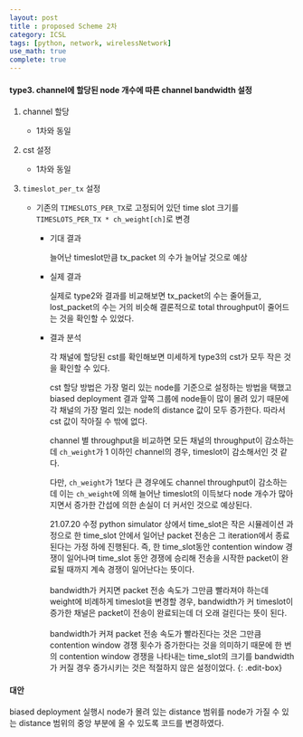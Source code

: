 ```yaml
---
layout: post
title : proposed Scheme 2차
category: ICSL
tags: [python, network, wirelessNetwork]
use_math: true
complete: true
---
```


#### type3. channel에 할당된 node 개수에 따른 channel bandwidth 설정

1. channel 할당
   * 1차와 동일
  
2. cst 설정
   * 1차와 동일

3. `timeslot_per_tx` 설정
   * 기존의 `TIMESLOTS_PER_TX`로 고정되어 있던 time slot 크기를 `TIMESLOTS_PER_TX * ch_weight[ch]`로 변경
        + 기대 결과

            늘어난 timeslot만큼 $\text{tx_packet}$ 의 수가 늘어날 것으로 예상
        

        + 실제 결과
            
            실제로 $\text{type2}$와 결과를 비교해보면 $\text{tx_packet}$의 수는 줄어들고, $\text{lost_packet}$의 수는 거의 비슷해 결론적으로 $\text{total throughput}$이 줄어드는 것을 확인할 수 있었다.

        + 결과 분석

            각 채널에 할당된 cst를 확인해보면 미세하게 $\text{type3}$의 cst가 모두 작은 것을 확인할 수 있다.

            cst 할당 방법은 가장 멀리 있는 node를 기준으로 설정하는 방법을 택했고 biased deployment 결과 앞쪽 그룹에 node들이 많이 몰려 있기 때문에 각 채널의 가장 멀리 있는 node의 $\text{distance}$ 값이 모두 증가한다. 따라서 cst 값이 작아질 수 밖에 없다.

            channel 별 throughput을 비교하면 모든 채널의 throughput이 감소하는데 `ch_weight`가 1 이하인 channel의 경우, timeslot이 감소해서인 것 같다.

            다만, `ch_weight`가 1보다 큰 경우에도 channel throughput이 감소하는데 이는 `ch_weight`에 의해 늘어난 timeslot의 이득보다 node 개수가 많아지면서 증가한 간섭에 의한 손실이 더 커서인 것으로 예상된다.

            <span class="edit-info">21.07.20 수정</span>
            python simulator 상에서 time_slot은 작은 시뮬레이션 과정으로 한 time_slot 안에서 일어난 packet 전송은 그 iteration에서 종료된다는 가정 하에 진행된다. 즉, 한 time_slot동안 contention window 경쟁이 일어나며 time_slot 동안 경쟁에 승리해 전송을 시작한 packet이 완료될 때까지 계속 경쟁이 일어난다는 뜻이다.  
            <br>
            bandwidth가 커지면 packet 전송 속도가 그만큼 빨라져야 하는데 weight에 비례하게 timeslot을 변경할 경우, bandwidth가 커 timeslot이 증가한 채널은 packet이 전송이 완료되는데 더 오래 걸린다는 뜻이 된다.  
            <br>
            bandwidth가 커져 packet 전송 속도가 빨라진다는 것은 그만큼 contention window 경쟁 횟수가 증가한다는 것을 의미하기 때문에 한 번의 contention window 경쟁을 나타내는 time_slot의 크기를 bandwidth가 커질 경우 증가시키는 것은 적절하지 않은 설정이었다.
            {: .edit-box}


#### 대안
biased deployment 실행시 node가 몰려 있는 distance 범위를 node가 가질 수 있는 distance 범위의 중앙 부분에 올 수 있도록 코드를 변경하였다.